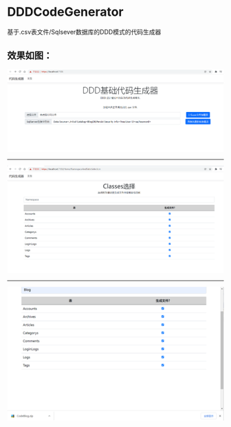 # DDDCodeGenerator
基于.csv表文件/Sqlsever数据库的DDD模式的代码生成器

## 效果如图：
![code](https://raw.githubusercontent.com/WuLex/UsefulPicture/main/codegenerator/codegenerator(1).png)

-------

![code](https://raw.githubusercontent.com/WuLex/UsefulPicture/main/codegenerator/codegenerator(2).png)

-------

![code](https://raw.githubusercontent.com/WuLex/UsefulPicture/main/codegenerator/codegenerator(3).png)
